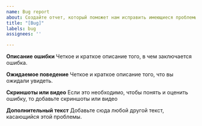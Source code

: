 ```yaml
---
name: Bug report
about: Создайте отчет, который поможет нам исправить имеющиеся проблемы
title: "[Bug]"
labels: bug
assignees: ''

---
```


**Описание ошибки**
Четкое и краткое описание того, в чем заключается ошибка.

**Ожидаемое поведение**
Четкое и краткое описание того, что вы ожидали увидеть.

**Скриншоты или видео**
Если это необходимо, чтобы понять и оценить ошибку, то добавьте скриншоты или видео

**Дополнительный текст**
Добавьте сюда любой другой текст, касающийся этой проблемы.
